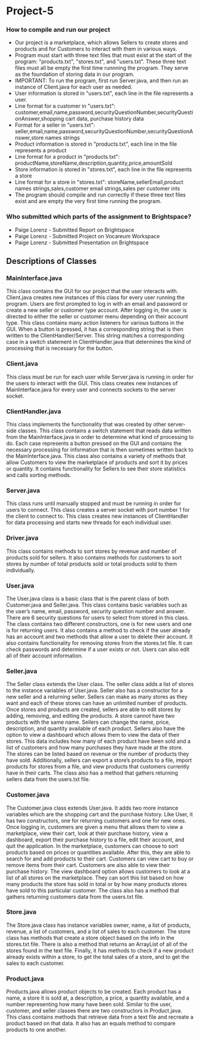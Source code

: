 # Project-5
### How to compile and run our project
- Our project is a marketplace, which allows Sellers to create stores and products and for Customers to interact with them in various ways.
- Program must start with three text files that must exist at the start of the program: "products.txt", "stores.txt", and "users.txt". These three text files must all be empty the first time runnning the program. They serve as the foundation of storing data in our program.
- IMPORTANT: To run the program, first run Server.java, and then run an instance of Client.java for each user as needed.
- User information is stored in "users.txt", each line in the file represents a user.
- Line format for a customer in "users.txt": customer,email,name,password,securityQuestionNumber,securityQuestionAnswer,shopping cart data, purchase history data
- Format for a seller in "users.txt": seller,email,name,password,securityQuestionNumber,securityQuestionAnswer,store names strings
- Product information is stored in "products.txt", each line in the file represents a product
- Line format for a product in "products.txt": productName,storeName,description,quantity,price,amountSold
- Store information is stored in "stores.txt", each line in the file represents a store
- Line format for a store in "stores.txt": storeName,sellerEmail,product names strings,sales,customer email strings,sales per customer ints
- The program should compile and run correctly if these three text files exist and are empty the very first time running the program.
### Who submitted which parts of the assignment to Brightspace?
- Paige Lorenz - Submitted Report on Brightspace
- Paige Lorenz - Submitted Project on Vocareum Workspace
- Paige Lorenz - Submitted Presentation on Brightspace
## Descriptions of Classes
### MainInterface.java
This class contains the GUI for our project that the user interacts with. Client.java creates new instances of this class for every user running the program. Users are first prompted to log in with an email and password or create a new seller or customer type account. After logging in, the user is directed to either the seller or customer menu depending on their account type. This class contains many action listeners for various buttons in the GUI. When a button is pressed, it has a corresponding string that is then written to the ClientHandler/Server. This string matches a corresponding case in a switch statement in ClientHandler.java that determines the kind of processing that is necessary for the button.
### Client.java
This class must be run for each user while Server.java is running in order for the users to interact with the GUI. This class creates new instances of MainInterface.java for every user and connects sockets to the server socket.
### ClientHandler.java
This class implements the functionality that was created by other server-side classes. This class contains a switch statement that reads data written from the MainInterface.java in order to determine what kind of processing to do. Each case represents a button pressed on the GUI and contains the necessary processing for information that is then sometimes written back to the MainInterface.java. This class also contains a variety of methods that allow Customers to view the marketplace of products and sort it by prices or quantity. It contains functionality for Sellers to see their store statistics and calls sorting methods.
### Server.java
This class runs until manually stopped and must be running in order for users to connect. This class creates a server socket with port number 1 for the client to connect to. This class creates new instances of ClientHandler for data processing and starts new threads for each individual user.
### Driver.java
This class contains methods to sort stores by revenue and number of products sold for sellers. It also contains methods for customers to sort stores by number of total products sold or total products sold to them individually.
### User.java
The User.java class is a basic class that is the parent class of both Customer.java and Seller.java. This class contains basic variables such as the user’s name, email, password, security question number and answer. There are 6 security questions for users to select from stored in this class. The class contains two different constructors, one is for new users and one is for returning users. It also contains a method to check if the user already has an account and two methods that allow a user to delete their account. It also contains functionality for removing stores from the stores.txt file. It can check passwords and determine if a user exists or not. Users can also edit all of their account information.
### Seller.java
The Seller class extends the User class. The seller class adds a list of stores to the instance variables of User.java. Seller also has a constructor for a new seller and a returning seller. Sellers can make as many stores as they want and each of these stores can have an unlimited number of products. Once stores and products are created, sellers are able to edit stores by adding, removing, and editing the products. A store cannot have two products with the same name. Sellers can change the name, price, description, and quantity available of each product. Sellers also have the option to view a dashboard which allows them to view the data of their stores. This data includes how many of each product have been sold and a list of customers and how many purchases they have made at the store. The stores can be listed based on revenue or the number of products they have sold. Additionally, sellers can export a store’s products to a file, import products for stores from a file, and view products that customers currently have in their carts. The class also has a method that gathers returning sellers data from the users.txt file.
### Customer.java
The Customer.java class extends User.java. It adds two more instance variables which are the shopping cart and the purchase history. Like User, it has two constructors, one for returning customers and one for new ones. Once logging in, customers are given a menu that allows them to view a marketplace, view their cart, look at their purchase history, view a dashboard, export their purchase history to a file, edit their account, and quit the application. In the marketplace, customers can choose to sort products based on prices or quantities available. After this, they are able to search for and add products to their cart. Customers can view cart to buy or remove items from their cart. Customers are also able to view their purchase history. The view dashboard option allows customers to look at a list of all stores on the marketplace. They can sort this list based on how many products the store has sold in total or by how many products stores have sold to this particular customer. The class also has a method that gathers returning customers data from the users.txt file.
### Store.java
The Store.java class has instance variables owner, name, a list of products, revenue, a list of customers, and a list of sales to each customer. The store class has methods that create a store object based on the info in the stores.txt file. There is also a method that returns an ArrayList of all of the stores found in the text file. Finally, it has methods to check if a new product already exists within a store, to get the total sales of a store, and to get the sales to each customer.
### Product.java
Products.java allows product objects to be created. Each product has a name, a store it is sold at, a description, a price, a quantity available, and a number representing how many have been sold. Similar to the user, customer, and seller classes there are two constructors in Product.java. This class contains methods that retrieve data from a text file and recreate a product based on that data. It also has an equals method to compare products to one another.
